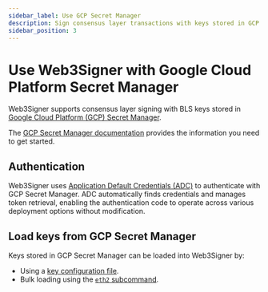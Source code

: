 ```yaml
---
sidebar_label: Use GCP Secret Manager
description: Sign consensus layer transactions with keys stored in GCP Secret Manager.
sidebar_position: 3
---
```


# Use Web3Signer with Google Cloud Platform Secret Manager

Web3Signer supports consensus layer signing with BLS keys stored in
[Google Cloud Platform (GCP) Secret Manager](https://cloud.google.com/secret-manager).

The [GCP Secret Manager documentation](https://cloud.google.com/secret-manager/docs)
provides the information you need to get started.

## Authentication 

Web3Signer uses [Application Default Credentials (ADC)](https://cloud.google.com/docs/authentication#adc)
to authenticate with GCP Secret Manager. ADC automatically finds credentials and manages token retrieval, enabling
the authentication code to operate across various deployment options without modification.

## Load keys from GCP Secret Manager

Keys stored in GCP Secret Manager can be loaded into Web3Signer by:

* Using a [key configuration file](../../load-keys.md#use-key-configuration-files).
* Bulk loading using the [`eth2` subcommand](../../load-keys.md#gcp-secret-manager).